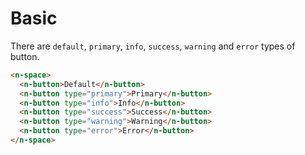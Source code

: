 # Basic

There are `default`, `primary`, `info`, `success`, `warning` and `error` types of button.

```html
<n-space>
  <n-button>Default</n-button>
  <n-button type="primary">Primary</n-button>
  <n-button type="info">Info</n-button>
  <n-button type="success">Success</n-button>
  <n-button type="warning">Warning</n-button>
  <n-button type="error">Error</n-button>
</n-space>
```
